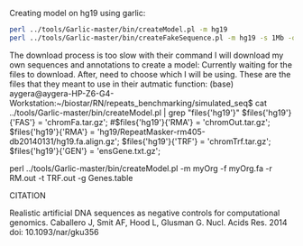 Creating model on hg19 using garlic:
```bash
perl ../tools/Garlic-master/bin/createModel.pl -m hg19
perl ../tools/Garlic-master/bin/createFakeSequence.pl -m hg19 -s 1Mb -o fake.fa
```

The download process is too slow with their command
I will download my own sequences and annotations to create a model:
Currently waiting for the files to download. After, need to choose which I will be using. These are the files that they meant to use in their autmatic function:
(base) aygera@aygera-HP-Z6-G4-Workstation:~/biostar/RN/repeats_benchmarking/simulated_seq$ cat ../tools/Garlic-master/bin/createModel.pl | grep "files{'hg19'}"
  $files{'hg19'}{'FAS'} = 'chromFa.tar.gz';
  #$files{'hg19'}{'RMA'} = 'chromOut.tar.gz';
  $files{'hg19'}{'RMA'} = 'hg19/RepeatMasker-rm405-db20140131/hg19.fa.align.gz';
  $files{'hg19'}{'TRF'} = 'chromTrf.tar.gz';
  $files{'hg19'}{'GEN'} = 'ensGene.txt.gz';

perl ../tools/Garlic-master/bin/createModel.pl -m myOrg -f myOrg.fa -r RM.out -t TRF.out -g Genes.table

CITATION

Realistic artificial DNA sequences as negative controls for computational genomics.
Caballero J, Smit AF, Hood L, Glusman G.
Nucl. Acids Res. 2014
doi: 10.1093/nar/gku356 
